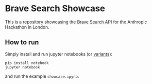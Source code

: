 # Brave Search Showcase

This is a repository showcasing the [Brave Search API](https://brave.com/search/api/) for the Anthropic Hackathon in London.

## How to run

Simply install and run jupyter notebooks (or [variants](https://jupyter.org/install)):

```
pip install notebook
jupyter notebook
```

and run the example `showcase.ipynb`.